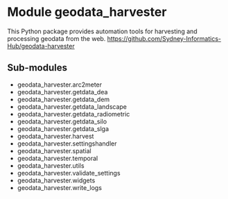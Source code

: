 Module geodata_harvester
========================
This Python package provides automation tools for harvesting and processing geodata from the web.
 <https://github.com/Sydney-Informatics-Hub/geodata-harvester>

Sub-modules
-----------
* geodata_harvester.arc2meter
* geodata_harvester.getdata_dea
* geodata_harvester.getdata_dem
* geodata_harvester.getdata_landscape
* geodata_harvester.getdata_radiometric
* geodata_harvester.getdata_silo
* geodata_harvester.getdata_slga
* geodata_harvester.harvest
* geodata_harvester.settingshandler
* geodata_harvester.spatial
* geodata_harvester.temporal
* geodata_harvester.utils
* geodata_harvester.validate_settings
* geodata_harvester.widgets
* geodata_harvester.write_logs